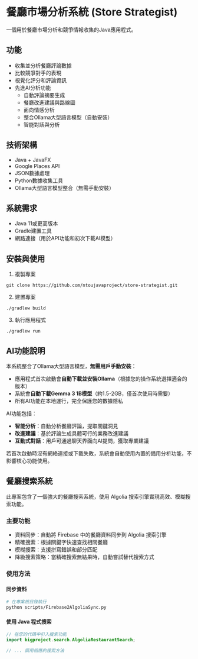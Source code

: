 # 餐廳市場分析系統 (Store Strategist)

一個用於餐廳市場分析和競爭情報收集的Java應用程式。

## 功能

- 收集並分析餐廳評論數據
- 比較競爭對手的表現
- 視覺化評分和評論資訊
- 先進AI分析功能
  - 自動評論摘要生成
  - 餐廳改進建議與路線圖
  - 面向情感分析
  - 整合Ollama大型語言模型（自動安裝）
  - 智能對話與分析

## 技術架構

- Java + JavaFX
- Google Places API
- JSON數據處理
- Python數據收集工具
- Ollama大型語言模型整合（無需手動安裝）

## 系統需求

- Java 11或更高版本
- Gradle建置工具
- 網路連接（用於API功能和初次下載AI模型）

## 安裝與使用

1. 複製專案
```
git clone https://github.com/ntoujavaproject/store-strategist.git
```

2. 建置專案
```
./gradlew build
```

3. 執行應用程式
```
./gradlew run
```

## AI功能說明

本系統整合了Ollama大型語言模型，**無需用戶手動安裝**：

- 應用程式首次啟動會**自動下載並安裝Ollama**（根據您的操作系統選擇適合的版本）
- 系統會**自動下載Gemma 3 1B模型**（約1.5-2GB，僅首次使用時需要）
- 所有AI功能在本地運行，完全保護您的數據隱私

AI功能包括：

- **智能分析**：自動分析餐廳評論，提取關鍵洞見
- **改進建議**：基於評論生成具體可行的業務改進建議
- **互動式對話**：用戶可通過聊天界面向AI提問，獲取專業建議

若首次啟動時沒有網絡連接或下載失敗，系統會自動使用內置的備用分析功能，不影響核心功能使用。

## 餐廳搜索系統

此專案包含了一個強大的餐廳搜索系統，使用 Algolia 搜索引擎實現高效、模糊搜索功能。

### 主要功能

- 資料同步：自動將 Firebase 中的餐廳資料同步到 Algolia 搜索引擎
- 精確搜索：根據關鍵字快速查找相關餐廳
- 模糊搜索：支援拼寫錯誤和部分匹配
- 降級搜索策略：當精確搜索無結果時，自動嘗試替代搜索方式

### 使用方法

#### 同步資料

```bash
# 在專案根目錄執行
python scripts/Firebase2AlgoliaSync.py
```

#### 使用 Java 程式搜索

```java
// 在您的代碼中引入搜索功能
import bigproject.search.AlgoliaRestaurantSearch;

// ... 調用相應的搜索方法
```

